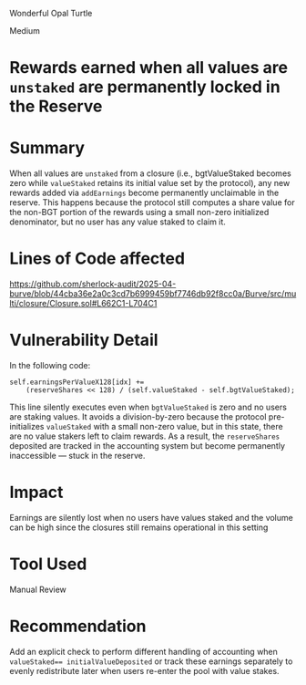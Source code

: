 Wonderful Opal Turtle

Medium

# Rewards earned when all values are `unstaked` are permanently locked in the Reserve

# Summary
When all values are `unstaked` from a closure (i.e., bgtValueStaked becomes zero while `valueStaked` retains its initial value set by the protocol), any new rewards added via `addEarnings` become permanently unclaimable in the reserve. This happens because the protocol still computes a share value for the non-BGT portion of the rewards using a small non-zero initialized denominator, but no user has any value staked to claim it.

# Lines of Code affected
https://github.com/sherlock-audit/2025-04-burve/blob/44cba36e2a0c3cd7b6999459bf7746db92f8cc0a/Burve/src/multi/closure/Closure.sol#L662C1-L704C1

# Vulnerability Detail
In the following code: 
```solidity
self.earningsPerValueX128[idx] +=
    (reserveShares << 128) / (self.valueStaked - self.bgtValueStaked);
```
This line silently executes even when `bgtValueStaked` is zero and no users are staking values. It avoids a division-by-zero because the protocol pre-initializes `valueStaked` with a small non-zero value, but in this state, there are no value stakers left to claim rewards. As a result, the `reserveShares` deposited are tracked in the accounting system but become permanently inaccessible — stuck in the reserve.

# Impact
Earnings are silently lost when no users have values staked and the volume can be high since the closures still remains operational in this setting

# Tool Used
Manual Review

# Recommendation
Add an explicit check to perform different handling of accounting when `valueStaked== initialValueDeposited` or track these earnings separately to evenly redistribute later when users re-enter the pool with value stakes.